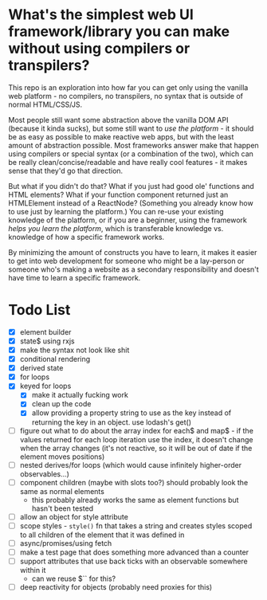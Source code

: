 # What's the simplest web UI framework/library you can make without using compilers or transpilers?

This repo is an exploration into how far you can get only using the vanilla web platform - no compilers, no transpilers, no syntax that is outside of normal HTML/CSS/JS.

Most people still want some abstraction above the vanilla DOM API (because it kinda sucks), but some still want to _use the platform_ - it should be as easy as possible to make reactive web apps, but with the least amount of abstraction possible. Most frameworks answer make that happen using compilers or special syntax (or a combination of the two), which can be really clean/concise/readable and have really cool features - it makes sense that they'd go that direction.

But what if you didn't do that? What if you just had good ole' functions and HTML elements? What if your function component returned just an HTMLElement instead of a ReactNode? (Something you already know how to use just by learning the platform.) You can re-use your existing knowledge of the platform, or if you are a beginner, using the framework _helps you learn the platform_, which is transferable knowledge vs. knowledge of how a specific framework works.

By minimizing the amount of constructs you have to learn, it makes it easier to get into web development for someone who might be a lay-person or someone who's making a website as a secondary responsibility and doesn't have time to learn a specific framework.

# Todo List

- [x] element builder
- [x] state$ using rxjs
- [x] make the syntax not look like shit
- [x] conditional rendering
- [x] derived state
- [x] for loops
- [x] keyed for loops
  - [x] make it actually fucking work
  - [x] clean up the code
  - [x] allow providing a property string to use as the key instead of returning the key in an object. use lodash's get()
- [ ] figure out what to do about the array index for each$ and map$ - if the values returned for each loop iteration use the index, it doesn't change when the array changes (it's not reactive, so it will be out of date if the element moves positions)
- [ ] nested derives/for loops (which would cause infinitely higher-order observables...)
- [ ] component children (maybe with slots too?) should probably look the same as normal elements
  - this probably already works the same as element functions but hasn't been tested
- [ ] allow an object for style attribute
- [ ] scope styles - `style()` fn that takes a string and creates styles scoped to all children of the element that it was defined in
- [ ] async/promises/using fetch
- [ ] make a test page that does something more advanced than a counter
- [ ] support attributes that use back ticks with an observable somewhere within it
  - can we reuse $`` for this?
- [ ] deep reactivity for objects (probably need proxies for this)
